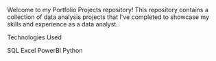 Welcome to my Portfolio Projects repository! This repository contains a collection of data analysis projects that I've completed to showcase my skills and experience as a data analyst.

Technologies Used

SQL
Excel
PowerBI
Python
